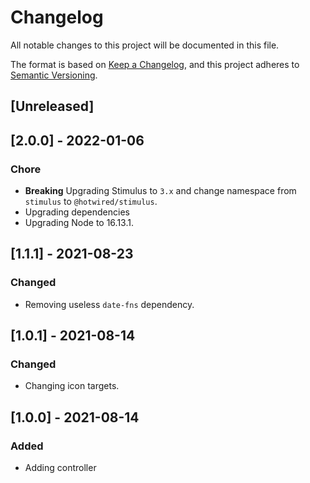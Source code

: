 # Changelog
All notable changes to this project will be documented in this file.

The format is based on [Keep a Changelog](https://keepachangelog.com/en/1.0.0/),
and this project adheres to [Semantic Versioning](https://semver.org/spec/v2.0.0.html).

## [Unreleased]

## [2.0.0] - 2022-01-06

### Chore

- **Breaking** Upgrading Stimulus to `3.x` and change namespace from `stimulus` to `@hotwired/stimulus`.
- Upgrading dependencies
- Upgrading Node to 16.13.1.

## [1.1.1] - 2021-08-23

### Changed

- Removing useless `date-fns` dependency.

## [1.0.1] - 2021-08-14

### Changed

- Changing icon targets.

## [1.0.0] - 2021-08-14

### Added

- Adding controller
